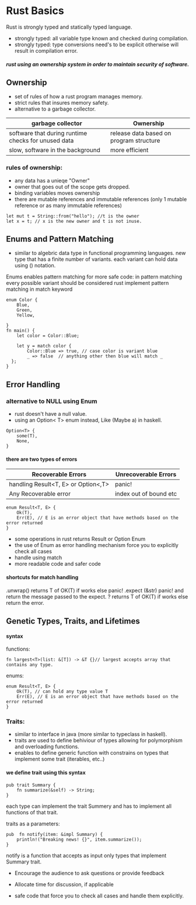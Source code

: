 

# Rust Basics

Rust is strongly typed and statically typed language.
- strongly typed: all variable type known and checked during compilation.
- strongly typed: type conversions need's to be explicit otherwise will result in compilation error. 
##### rust using an ownership system in order to maintain security of software. 


## Ownership
- set of rules of how a rust program manages memory. 
- strict rules that insures memory safety.
- alternative to a garbage collector. 

| garbage collector | Ownership | 
|-----------------|-----------------|
|software that during runtime checks for unused data  |release data based on program structure  |
| slow, software in the background | more efficient |

### rules of ownership: 
- any data has a unieqe "Owner"
- owner that goes out of the scope gets dropped.
- binding variables moves ownership 
- there are mutable references and immutable references (only 1 mutable reference or as many immutable references)

```
let mut t = String::from("hello"); //t is the owner
let x = t; // x is the new owner and t is not inuse. 
```
   
## Enums and Pattern Matching 
- similar to algebric data type in functional programming languages.
new type that has a finite number of variants. 
each variant can hold data using () notation. 

Enums enables pattern matching for more safe code: 
in pattern matching every possible variant should be considered
rust implement pattern matching in match keyword 
```
enum Color {  
    Blue,  
    Green,  
    Yellow,  
  
}  
fn main() {  
    let color = Color::Blue;
      
    let y = match color {  
        Color::Blue => true, // case color is variant blue 
        _ => false  // anything other then blue will match _ 
  };  
}
```

## Error Handling
###  alternative to NULL using Enum

- rust doesn't have a null value. 
- using an Option< T> enum instead, Like (Maybe a) in haskell. 
```
Option<T> {
	some(T),
	None,
}
```

#### there are two types of errors 

| Recoverable Errors   | Unrecoverable Errors | 
|-----------------|-----------------|
|handling Result<T, E> or Option<,T>  |panic!|
| Any Recoverable error |index out of bound etc|

```
enum Result<T, E> { 	 
	Ok(T),
	Err(E), // E is an error object that have methods based on the error returned
}
```

- some operations in rust returns Result or Option Enum
- the use of Enum as error handling mechanism force you to explicitly check all cases 
- handle using match 
- more readable code and safer code 

####  shortcuts for match handling
.unwrap() returns T of OK(T) if works else panic!
.expect (&str) panic! and return the message passed to the expect.
? returns T of OK(T) if works else return the error.



## Genetic Types, Traits, and Lifetimes
#### syntax
functions:
```
fn largest<T>(list: &[T]) -> &T {}// largest accepts array that contains any type. 
```
enums:
```
enum Result<T, E> { 	 
	Ok(T), // can hold any type value T
	Err(E), // E is an error object that have methods based on the error returned
}
```
### Traits:
- similar to interface in java (more similar to typeclass in haskell). 
- traits are used to define behiviour of types allowing for polymorphism and overloading functions.
- enables to define generic function with constrains on types that implement some trait (iterables, etc..)
#### we define trait using this syntax 
```
pub trait Summary { 
	fn summarize(&self) -> String;
}
```
each type can implement the trait Summery and has to implement all functions of that trait. 

traits as a parameters: 
```
pub  fn notify(item: &impl Summary) {
	println!("Breaking news! {}", item.summarize()); 
}
```
notify is a function that accepts as input only types that implement Summary trait.  




- Encourage the audience to ask questions or provide feedback
- Allocate time for discussion, if applicable

- safe code that force you to check all cases and handle them explicitly.
